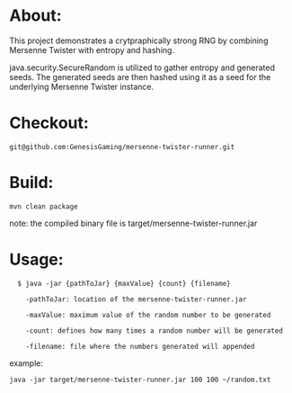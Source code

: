 # About:

This project demonstrates a crytpraphically strong RNG by combining Mersenne Twister with entropy and hashing.

java.security.SecureRandom is utilized to gather entropy and generated seeds. The generated seeds are then hashed using it as a seed for the underlying Mersenne Twister instance.

# Checkout:

```
git@github.com:GenesisGaming/mersenne-twister-runner.git
```

# Build:
```
mvn clean package
```
note: the compiled binary file is target/mersenne-twister-runner.jar


# Usage:
```
  $ java -jar {pathToJar} {maxValue} {count} {filename}

    -pathToJar: location of the mersenne-twister-runner.jar

    -maxValue: maximum value of the random number to be generated

    -count: defines how many times a random number will be generated

    -filename: file where the numbers generated will appended
```

example:
```
java -jar target/mersenne-twister-runner.jar 100 100 ~/random.txt
```
